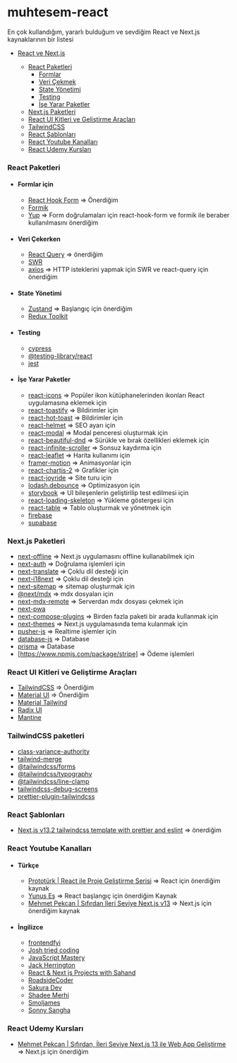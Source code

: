 # muhtesem-react

En çok kullandığım, yararlı bulduğum ve sevdiğim React ve Next.js kaynaklarının bir listesi

- [React ve Next.js](#react)

    - [React Paketleri](#react-paketleri)
        - [Formlar](#formlar-için)
        - [Veri Çekmek](#veri-çekerken)
        - [State Yönetimi](#state-yönetimi)
        - [Testing](#testing)
        - [İşe Yarar Paketler](#i̇şe-yarar-paketler)
    - [Next.js Paketleri](#nextjs-paketleri)
    - [React UI Kitleri ve Geliştirme Araçları](#react-ui-kitleri-ve-geliştirme-araçları)
    - [TailwindCSS](#tailwindcss-paketleri)
    - [React Şablonları](#react-şablonları)
    - [React Youtube Kanalları](#react-youtube-kanalları)
    - [React Udemy Kursları](#react-udemy-kursları)
### React Paketleri


- #### Formlar için
    - [React Hook Form](https://react-hook-form.com/) => Önerdiğim
    - [Formik](https://formik.org/)
    - [Yup](https://github.com/jquense/yup) => Form doğrulamaları için react-hook-form ve formik ile beraber kullanılmasını önerdiğim


- #### Veri Çekerken
    - [React Query](https://tanstack.com/query/v3/) => önerdiğim
    - [SWR](https://swr.vercel.app/)
    - [axios]() => HTTP isteklerini yapmak için SWR ve react-query için önerdiğim


- #### State Yönetimi
    - [Zustand](https://github.com/pmndrs/zustand) => Başlangıç için önerdiğim
    - [Redux Toolkit](https://redux-toolkit.js.org/)


- #### Testing
    - [cypress](https://docs.cypress.io/guides/overview/why-cypress)
    - [@testing-library/react](https://testing-library.com/docs/react-testing-library/intro/)
    - [jest](https://jestjs.io/)


- #### İşe Yarar Paketler
   - [react-icons](https://react-icons.github.io/react-icons/) => Popüler ikon kütüphanelerinden ikonları React uygulamasına eklemek için
   - [react-toastify](https://www.npmjs.com/package/react-toastify) => Bildirimler için
   - [react-hot-toast](https://react-hot-toast.com/) => Bildirimler için
   - [react-helmet](https://www.npmjs.com/package/react-helmet) => SEO ayarı için
   - [react-modal](https://www.npmjs.com/package/react-modal) => Modal penceresi oluşturmak için
   - [react-beautiful-dnd](https://github.com/atlassian/react-beautiful-dnd) => Sürükle ve bırak özellikleri eklemek için
   - [react-infinite-scroller](https://www.npmjs.com/package/react-infinite-scroller) => Sonsuz kaydırma için
   - [react-leaflet](https://react-leaflet.js.org/) => Harita kullanımı için
   - [framer-motion](https://www.framer.com/motion/) => Animasyonlar için
   - [react-chartjs-2](https://react-chartjs-2.js.org/) => Grafikler için
   - [react-joyride](https://react-joyride.com/) => Site turu için
   - [lodash.debounce](https://www.npmjs.com/package/lodash.debounce) => Optimizasyon için
   - [storybook](https://storybook.js.org/docs/react/writing-docs/docs-page) => UI bileşenlerin geliştirilip test edilmesi için
   - [react-loading-skeleton](https://www.npmjs.com/package/react-loading-skeleton) => Yükleme göstergesi için
   - [react-table](https://react-table-v7.tanstack.com/) => Tablo oluşturmak ve yönetmek için
   - [firebase](https://firebase.google.com/docs/web/setup?hl=tr)
   - [supabase](https://supabase.com/docs)
### Next.js Paketleri
- [next-offline](https://www.npmjs.com/package/next-offline) => Next.js uygulamasını offline kullanabilmek için
- [next-auth](https://next-auth.js.org/) => Doğrulama işlemleri için
- [next-translate](https://github.com/aralroca/next-translate) => Çoklu dil desteği için
- [next-i18next](https://github.com/i18next/next-i18next) => Çoklu dil desteği için
- [next-sitemap](https://www.npmjs.com/package/next-sitemap) => sitemap oluşturmak için
- [@next/mdx](https://nextjs.org/docs/advanced-features/using-mdx) => mdx dosyaları için
- [next-mdx-remote](https://github.com/hashicorp/next-mdx-remote#react-server-components-rsc--nextjs-app-directory-support) => Serverdan mdx dosyası çekmek için
- [next-pwa](https://www.npmjs.com/package/next-pwa)
- [next-compose-plugins](https://www.npmjs.com/package/next-compose-plugins) => Birden fazla paketi bir arada kullanmak için
- [next-themes](next-themes) => Next.js uygulamasında tema kulanmak için
- [pusher-js](https://pusher.com/) => Realtime işlemler için
- [database-js](https://www.npmjs.com/package/database-js) => Database
- [prisma](https://www.prisma.io/) => Database
- [https://www.npmjs.com/package/stripe] => Ödeme işlemleri

### React UI Kitleri ve Geliştirme Araçları
- [TailwindCSS](https://tailwindcss.com/) => Önerdiğim
- [Material UI](https://mui.com/) => Önerdiğim
- [Material Tailwind](https://www.material-tailwind.com/)
- [Radix UI](https://www.radix-ui.com/)
- [Mantine](https://mantine.dev/)


### TailwindCSS paketleri
- [class-variance-authority](https://cva.style/docs)
- [tailwind-merge](https://www.npmjs.com/package/tailwind-merge)
- [@tailwindcss/forms](https://github.com/tailwindlabs/tailwindcss-forms)
- [@tailwindcss/typography](https://tailwindcss.com/docs/typography-plugin)
- [@tailwindcss/line-clamp](https://www.npmjs.com/package/@tailwindcss/line-clamp)
- [tailwindcss-debug-screens](https://www.npmjs.com/package/tailwindcss-debug-screens)
- [prettier-plugin-tailwindcss](https://github.com/tailwindlabs/prettier-plugin-tailwindcss)


### React Şablonları
- [Next.js v13.2 tailwindcss template with prettier and eslint](https://github.com/dukeofsoftware/next-project-starter) => önerdiğim


### React Youtube Kanalları
- #### Türkçe
    - [Prototürk | React ile Proje Geliştirme Serisi](https://www.youtube.com/watch?v=slVS7QNsSk8&list=PLfAfrKyDRWrGXWpnJdyC4yXIW6v-PcFu-) => React için önerdiğim  kaynak
    - [Yunus Eş](https://www.youtube.com/@YunusEs) => React başlangıç için önerdiğim  Kaynak
    - [Mehmet Pekcan | Sıfırdan İleri Seviye Next.js v13](https://www.youtube.com/watch?v=QLFahNliOW0&list=PLf3cxVeAm439RsaHrGACExl3o060pM7W2)  => Next.js için önerdiğim  kaynak
- #### İngilizce
    - [frontendfyi](https://www.youtube.com/@frontendfyi)
    - [Josh tried coding](https://www.youtube.com/@joshtriedcoding)
    - [JavaScript Mastery](https://www.youtube.com/@javascriptmastery)
    - [Jack Herrington](https://www.youtube.com/@jherr)
    - [React & Next js Projects with Sahand](https://www.youtube.com/@reactproject)
    - [RoadsideCoder](https://www.youtube.com/@RoadsideCoder/videos)
    - [Sakura Dev](https://www.youtube.com/@SakuraDev)
    - [Shadee Merhi](https://www.youtube.com/@shadmerhi)
    - [Smoljames](https://www.youtube.com/@Smoljames)
    - [Sonny Sangha](https://www.youtube.com/@SonnySangha)

### React Udemy Kursları
- [Mehmet Pekcan | Sıfırdan, İleri Seviye Next.js 13 ile Web App Geliştirme
 ](https://www.udemy.com/course/sifirdan-ileri-seviye-nextjs-13-ile-web-app-gelistirme/) => Next.js için önerdiğim
